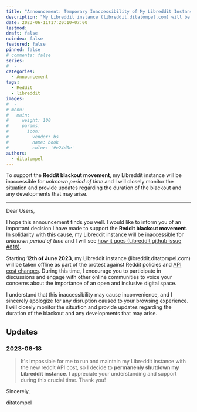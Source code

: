 ```yaml
---
title: "Announcement: Temporary Inaccessibility of My Libreddit Instance in Support of Reddit Blackout"
description: "My Libreddit instance (libreddit.ditatompel.com) will be inaccessible for unknown period of time to support the Reddit blackout movement."
date: 2023-06-11T17:20:10+07:00
lastmod:
draft: false
noindex: false
featured: false
pinned: false
# comments: false
series:
#  - 
categories:
  - Announcement
tags:
  - Reddit
  - libreddit
images:
#  - 
# menu:
#   main:
#     weight: 100
#     params:
#       icon:
#         vendor: bs
#         name: book
#         color: '#e24d0e'
authors:
  - ditatompel
---
```


To support the **Reddit blackout movement**, my Libreddit instance will be inaccessible for *unknown period of time* and I will closely monitor the situation and provide updates regarding the duration of the blackout and any developments that may arise.

<!--more-->
---

Dear Users,

I hope this announcement finds you well. I would like to inform you of an important decision I have made to support the **Reddit blackout movement**. In solidarity with this cause, my Libreddit instance will be inaccessible for *unknown period of time* and I will see [how it goes (Libreddit github issue #818)](https://github.com/libreddit/libreddit/issues/818).

Starting **12th of June 2023**, my Libreddit instance (libreddit.ditatompel.com) will be taken offline as part of the protest against Reddit policies and [API cost changes](https://www.reddit.com/r/Save3rdPartyApps/comments/13yh0jf/dont_let_reddit_kill_3rd_party_apps/). During this time, I encourage you to participate in discussions and engage with other online communities to voice your concerns about the importance of an open and inclusive digital space.

I understand that this inaccessibility may cause inconvenience, and I sincerely apologize for any disruption caused to your browsing experience. I will closely monitor the situation and provide updates regarding the duration of the blackout and any developments that may arise.

## Updates
### 2023-06-18
> It's impossible for me to run and maintain my Libreddit instance with the new reddit API cost, so I decide to **permanenly shutdown my Libreddit instance**. I appreciate your understanding and support during this crucial time. Thank you!

Sincerely,

ditatompel
